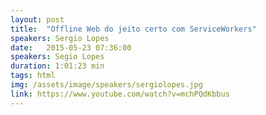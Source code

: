```yaml
---
layout: post
title:  "Offline Web do jeito certo com ServiceWorkers"
speakers: Sergio Lopes
date:   2015-05-23 07:36:00
speakers: Segio Lopes
duration: 1:01:23 min
tags: html
img: /assets/image/speakers/sergiolopes.jpg
link: https://www.youtube.com/watch?v=mchPQdKbbus
---
```

